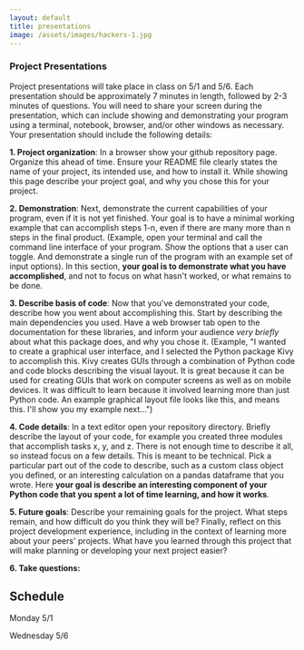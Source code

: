 ```yaml
---
layout: default
title: presentations
image: /assets/images/hackers-1.jpg
---
```



### Project Presentations

Project presentations will take place in class on 5/1 and 5/6. 
Each presentation should be approximately 7 minutes in length, followed
by 2-3 minutes of questions. You will need to share your screen during 
the presentation, which can include showing and demonstrating your 
program using a terminal, notebook, browser, and/or other windows as
necessary. Your presentation should include the following details:


**1. Project organization**: 
In a browser show your github repository page.
Organize this ahead of time. Ensure your README file clearly states
the name of your project, its intended use, and how to install it. 
While showing this page describe your project goal, and why you chose 
this for your project.


**2. Demonstration**:
Next, demonstrate the current capabilities of your program, even if it is
not yet finished. Your goal is to have a minimal working example that can
accomplish steps 1-n, even if there are many more than n steps in the final
product. (Example, open your terminal and call the command line interface
of your program. Show the options that a user can toggle. And demonstrate
a single run of the program with an example set of input options). In this
section, **your goal is to demonstrate what you have accomplished**, and not 
to focus on what hasn't worked, or what remains to be done. 


**3. Describe basis of code**:
Now that you've demonstrated your code, describe how you went about 
accomplishing this. Start by describing the main dependencies you used.
Have a web browser tab open to the documentation for these libraries, 
and inform your audience *very briefly* about what this package does, 
and why you chose it. (Example, "I wanted to create a 
graphical user interface, and I selected the Python package Kivy to 
accomplish this. Kivy creates GUIs through a combination of Python code
and code blocks describing the visual layout. It is great because it 
can be used for creating GUIs that work on computer screens as well
as on mobile devices. It was difficult to learn because it involved
learning more than just Python code. An example graphical layout file
looks like this, and means this. I'll show you my example next...")


**4. Code details**:
In a text editor open your repository directory. Briefly describe the layout
of your code, for example you created three modules that accomplish tasks
x, y, and z. There is not enough time to describe it all, so instead focus
on a few details. This is meant to be technical. Pick a particular part out
of the code to describe, such as a custom class object you defined, or an 
interesting calculation on a pandas dataframe that you wrote. 
Here **your goal is describe an interesting component of your Python code 
that you spent a lot of time learning, and how it works**. 


**5. Future goals**:
Describe your remaining goals for the project. What steps remain,
and how difficult do you think they will be? Finally, reflect on this
project development experience, including in the context of learning more 
about your peers' projects. What have you learned through this project 
that will make planning or developing your next project easier?

**6. Take questions:**


## Schedule

Monday 5/1

Wednesday 5/6
